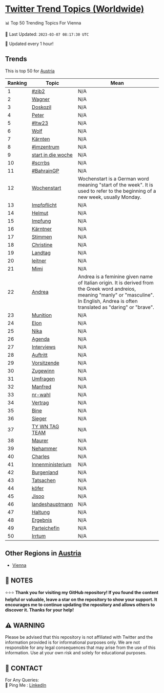 [Twitter Trend Topics (Worldwide)](https://github.com/ErcinDedeoglu/Twitter-Trend-Topics)
==========


📊 Top 50 Trending Topics For Vienna

📆 Last Updated: `2023-03-07 08:17:30 UTC`

🔧 Updated every 1 hour!


## Trends

This is top 50 for [Austria](</Austria>)

| Ranking | Topic | Mean |
| ------- | ------------ | ------------ |
| 1 | [#zib2](http://twitter.com/search?q=%23zib2) | N/A |
| 2 | [Wagner](http://twitter.com/search?q=Wagner) | N/A |
| 3 | [Doskozil](http://twitter.com/search?q=Doskozil) | N/A |
| 4 | [Peter](http://twitter.com/search?q=Peter) | N/A |
| 5 | [#ltw23](http://twitter.com/search?q=%23ltw23) | N/A |
| 6 | [Wolf](http://twitter.com/search?q=Wolf) | N/A |
| 7 | [Kärnten](http://twitter.com/search?q=K%c3%a4rnten) | N/A |
| 8 | [#imzentrum](http://twitter.com/search?q=%23imzentrum) | N/A |
| 9 | [start in die woche](http://twitter.com/search?q=start+in+die+woche) | N/A |
| 10 | [#scrrbs](http://twitter.com/search?q=%23scrrbs) | N/A |
| 11 | [#BahrainGP](http://twitter.com/search?q=%23BahrainGP) | N/A |
| 12 | [Wochenstart](http://twitter.com/search?q=Wochenstart) | Wochenstart is a German word meaning "start of the week". It is used to refer to the beginning of a new week, usually Monday. |
| 13 | [Impfpflicht](http://twitter.com/search?q=Impfpflicht) | N/A |
| 14 | [Helmut](http://twitter.com/search?q=Helmut) | N/A |
| 15 | [Impfung](http://twitter.com/search?q=Impfung) | N/A |
| 16 | [Kärntner](http://twitter.com/search?q=K%c3%a4rntner) | N/A |
| 17 | [Stimmen](http://twitter.com/search?q=Stimmen) | N/A |
| 18 | [Christine](http://twitter.com/search?q=Christine) | N/A |
| 19 | [Landtag](http://twitter.com/search?q=Landtag) | N/A |
| 20 | [leitner](http://twitter.com/search?q=leitner) | N/A |
| 21 | [Mimi](http://twitter.com/search?q=Mimi) | N/A |
| 22 | [Andrea](http://twitter.com/search?q=Andrea) | Andrea is a feminine given name of Italian origin. It is derived from the Greek word andreios, meaning "manly" or "masculine". In English, Andrea is often translated as "daring" or "brave". |
| 23 | [Munition](http://twitter.com/search?q=Munition) | N/A |
| 24 | [Elon](http://twitter.com/search?q=Elon) | N/A |
| 25 | [Nika](http://twitter.com/search?q=Nika) | N/A |
| 26 | [Agenda](http://twitter.com/search?q=Agenda) | N/A |
| 27 | [Interviews](http://twitter.com/search?q=Interviews) | N/A |
| 28 | [Auftritt](http://twitter.com/search?q=Auftritt) | N/A |
| 29 | [Vorsitzende](http://twitter.com/search?q=Vorsitzende) | N/A |
| 30 | [Zugewinn](http://twitter.com/search?q=Zugewinn) | N/A |
| 31 | [Umfragen](http://twitter.com/search?q=Umfragen) | N/A |
| 32 | [Manfred](http://twitter.com/search?q=Manfred) | N/A |
| 33 | [nr-wahl](http://twitter.com/search?q=nr-wahl) | N/A |
| 34 | [Vertrag](http://twitter.com/search?q=Vertrag) | N/A |
| 35 | [Bine](http://twitter.com/search?q=Bine) | N/A |
| 36 | [Sieger](http://twitter.com/search?q=Sieger) | N/A |
| 37 | [TY WN TAG TEAM](http://twitter.com/search?q=TY+WN+TAG+TEAM) | N/A |
| 38 | [Maurer](http://twitter.com/search?q=Maurer) | N/A |
| 39 | [Nehammer](http://twitter.com/search?q=Nehammer) | N/A |
| 40 | [Charles](http://twitter.com/search?q=Charles) | N/A |
| 41 | [Innenministerium](http://twitter.com/search?q=Innenministerium) | N/A |
| 42 | [Burgenland](http://twitter.com/search?q=Burgenland) | N/A |
| 43 | [Tatsachen](http://twitter.com/search?q=Tatsachen) | N/A |
| 44 | [köfer](http://twitter.com/search?q=k%c3%b6fer) | N/A |
| 45 | [Jisoo](http://twitter.com/search?q=Jisoo) | N/A |
| 46 | [landeshauptmann](http://twitter.com/search?q=landeshauptmann) | N/A |
| 47 | [Haltung](http://twitter.com/search?q=Haltung) | N/A |
| 48 | [Ergebnis](http://twitter.com/search?q=Ergebnis) | N/A |
| 49 | [Parteichefin](http://twitter.com/search?q=Parteichefin) | N/A |
| 50 | [Irrtum](http://twitter.com/search?q=Irrtum) | N/A |



## Other Regions in [Austria](</Austria>)

* [Vienna](</Austria/Vienna.md>)



## 📝 NOTES

⭐⭐⭐ **Thank you for visiting my GitHub repository! If you found the content helpful or valuable, leave a star on the repository to show your support. It encourages me to continue updating the repository and allows others to discover it. Thanks for your help!**


## ⚠️ WARNING

Please be advised that this repository is not affiliated with Twitter and the information provided is for informational purposes only. We are not responsible for any legal consequences that may arise from the use of this information. Use at your own risk and solely for educational purposes.


## 📨 CONTACT

 For Any Queries:  
            🏓 Ping Me : [LinkedIn](https://www.linkedin.com/in/ercindedeoglu/)
